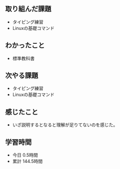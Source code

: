 ## 取り組んだ課題
- タイピング練習
- Linuxの基礎コマンド
## わかったこと
- 標準教科書
## 次やる課題
- タイピング練習
- Linuxの基礎コマンド
## 感じたこと
- いざ説明するとなると理解が足りてないのを感じた。
## 学習時間
- 今日 0.5時間
- 累計 144.5時間
